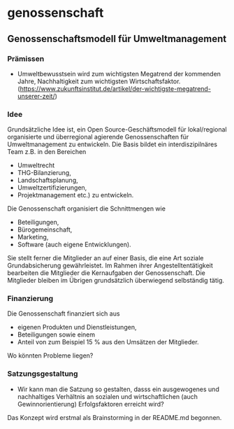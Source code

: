# genossenschaft
## Genossenschaftsmodell für Umweltmanagement

### Prämissen
* Umweltbewusstsein wird zum wichtigsten Megatrend der kommenden Jahre, Nachhaltigkeit zum wichtigsten Wirtschaftsfaktor.(https://www.zukunftsinstitut.de/artikel/der-wichtigste-megatrend-unserer-zeit/)

### Idee

Grundsätzliche Idee ist, ein Open Source-Geschäftsmodell für lokal/regional organisierte und überregional agierende Genossenschaften für Umweltmanagement zu entwickeln. Die Basis bildet ein interdiszipilnäres Team z.B. in den Bereichen

* Umweltrecht
* THG-Bilanzierung,
* Landschaftsplanung,
* Umweltzertifizierungen,
* Projektmanagement etc.)
zu entwickeln.

Die Genossenschaft organisiert die Schnittmengen wie

* Beteiligungen,
* Bürogemeinschaft,
* Marketing,
* Software (auch eigene Entwicklungen).

Sie stellt ferner die Mitglieder an auf einer Basis, die eine Art soziale Grundabsicherung gewährleistet. Im Rahmen ihrer Angestelltentätigkeit bearbeiten die Mitglieder die Kernaufgaben der Genossenschaft. Die Mitglieder bleiben im Übrigen grundsätzlich überwiegend selbständig tätig.

### Finanzierung
Die Genossenschaft finanziert sich aus

* eigenen Produkten und Dienstleistungen,
* Beteiligungen sowie einem
* Anteil von zum Beispiel 15 % aus den Umsätzen der Mitglieder.

Wo könnten Probleme liegen?

### Satzungsgestaltung
* Wir kann man die Satzung so gestalten, dasss ein ausgewogenes und nachhaltiges Verhältnis an sozialen und wirtschaftlichen (auch  Gewinnorientierung) Erfolgsfaktoren erreicht wird?

Das Konzept wird erstmal als Brainstorming in der README.md begonnen.
